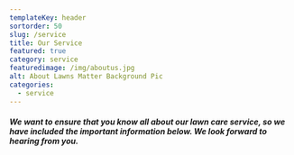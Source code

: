 ```yaml
---
templateKey: header
sortorder: 50
slug: /service
title: Our Service
featured: true
category: service
featuredimage: /img/aboutus.jpg
alt: About Lawns Matter Background Pic
categories:
  - service
---
```

##### We want to ensure that you know all about our lawn care service, so we have included the important information below. We look forward to hearing from you. #####
